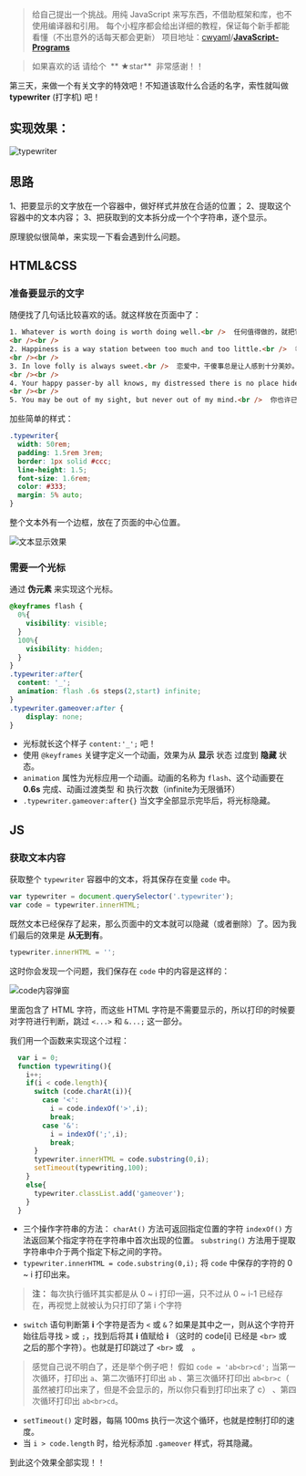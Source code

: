 > 给自己提出一个挑战。用纯 JavaScript 来写东西，不借助框架和库，也不使用编译器和引用。
> 每个小程序都会给出详细的教程，保证每个新手都能看懂（不出意外的话每天都会更新）
> 项目地址：[cwyaml](https://github.com/cwyaml)/**[JavaScript-Programs](https://github.com/cwyaml/JavaScript-Programs)**

> 如果喜欢的话 请给个  ** ★star**  非常感谢！！

第三天，来做一个有关文字的特效吧！不知道该取什么合适的名字，索性就叫做 **typewriter** (打字机) 吧！

## 实现效果：

![typewriter](http://upload-images.jianshu.io/upload_images/4030390-9747e6753c08577f.gif?imageMogr2/auto-orient/strip)

## 思路
1、把要显示的文字放在一个容器中，做好样式并放在合适的位置；
2、提取这个容器中的文本内容；
3、把获取到的文本拆分成一个个字符串，逐个显示。

原理貌似很简单，来实现一下看会遇到什么问题。

## HTML&CSS
### 准备要显示的文字
随便找了几句话比较喜欢的话。就这样放在页面中了：
``` html
1. Whatever is worth doing is worth doing well.<br />  任何值得做的，就把它做好。
<br /><br />
2. Happiness is a way station between too much and too little.<br />  幸福是太多和太少之间的一站。
<br /><br />
3. In love folly is always sweet.<br />  恋爱中，干傻事总是让人感到十分美妙。
<br /><br />
4. Your happy passer-by all knows, my distressed there is no place hides.<br />  你的幸福路人皆知，我的狼狈无处遁形。
<br /><br />
5. You may be out of my sight, but never out of my mind.<br />  你也许已走出我的视线，但从未走出我的思念。
```
加些简单的样式：
``` css
.typewriter{
  width: 50rem;
  padding: 1.5rem 3rem;
  border: 1px solid #ccc;
  line-height: 1.5;
  font-size: 1.6rem;
  color: #333;
  margin: 5% auto;
}
```
整个文本外有一个边框，放在了页面的中心位置。

![文本显示效果](http://upload-images.jianshu.io/upload_images/4030390-f3fa21949936aa56.png?imageMogr2/auto-orient/strip%7CimageView2/2/w/1240)

### 需要一个光标
通过 **伪元素** 来实现这个光标。
``` css
@keyframes flash {
  0%{
    visibility: visible;
  }
  100%{
    visibility: hidden;
  }
}
.typewriter:after{
  content: '_';
  animation: flash .6s steps(2,start) infinite;
}
.typewriter.gameover:after {
    display: none;
}
```
- 光标就长这个样子 `content:'_';` 吧！
- 使用 `@keyframes` 关键字定义一个动画，效果为从 **显示** 状态 过度到 **隐藏** 状态。
- `animation` 属性为光标应用一个动画。动画的名称为 `flash`、这个动画要在 **0.6s** 完成、动画过渡类型 和 执行次数（infinite为无限循环）
- `.typewriter.gameover:after{}` 当文字全部显示完毕后，将光标隐藏。

## JS

### 获取文本内容
获取整个 `typewriter` 容器中的文本，将其保存在变量 `code` 中。
``` js
var typewriter = document.querySelector('.typewriter');
var code = typewriter.innerHTML;
```
既然文本已经保存了起来，那么页面中的文本就可以隐藏（或者删除）了。因为我们最后的效果是 **从无到有**。
``` js
typewriter.innerHTML = '';
```

这时你会发现一个问题，我们保存在 `code` 中的内容是这样的：

![code内容弹窗](http://upload-images.jianshu.io/upload_images/4030390-a6b1ec5173a17541.png?imageMogr2/auto-orient/strip%7CimageView2/2/w/1240)

里面包含了 HTML 字符，而这些 HTML 字符是不需要显示的，所以打印的时候要对字符进行判断，跳过 `<...>` 和 `&...;` 这一部分。

我们用一个函数来实现这个过程：
``` js
  var i = 0;
  function typewriting(){
    i++;
    if(i < code.length){
      switch (code.charAt(i)){
        case '<':
          i = code.indexOf('>',i);
          break;
        case '&':
          i = indexOf(';',i);
          break;
      }
      typewriter.innerHTML = code.substring(0,i);
      setTimeout(typewriting,100);
    }
    else{
      typewriter.classList.add('gameover');
    }
  }
```
- 三个操作字符串的方法：
`charAt()` 方法可返回指定位置的字符
`indexOf()` 方法返回某个指定字符在字符串中首次出现的位置。
`substring()` 方法用于提取字符串中介于两个指定下标之间的字符。
- `typewriter.innerHTML = code.substring(0,i);` 将 `code` 中保存的字符的 0 ~ i 打印出来。

> **注：** 每次执行循环其实都是从 0 ~ i 打印一遍，只不过从 0 ~ i-1 已经存在，再视觉上就被认为只打印了第 i 个字符

- `switch` 语句判断第 **i** 个字符是否为 `<` 或 `&`？如果是其中之一，则从这个字符开始往后寻找 `>` 或 `;`，找到后将其 **i** 值赋给 **i** （这时的 code[i] 已经是 `<br>` 或 ` ` 之后的那个字符）。也就是打印跳过了 `<br>` 或 ` ` 。

> 感觉自己说不明白了，还是举个例子吧！
> 假如 `code = 'ab<br>cd';`
> 当第一次循环，打印出 `a`、第二次循环打印出 `ab` 、第三次循环打印出 `ab<br>c`（<br>虽然被打印出来了，但是不会显示的，所以你只看到打印出来了 c） 、第四次循环打印出 `ab<br>cd`。

- `setTimeout()` 定时器，每隔 100ms 执行一次这个循环，也就是控制打印的速度。
- 当 `i > code.length` 时，给光标添加 `.gameover` 样式，将其隐藏。

到此这个效果全部实现！！
